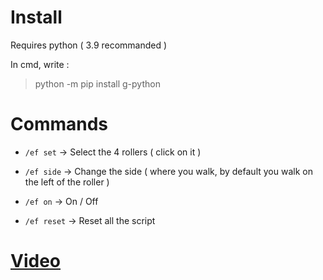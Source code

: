 # Install

Requires python ( 3.9 recommanded )

In cmd, write :
> python -m pip install g-python


# Commands

- `/ef set` -> Select the 4 rollers ( click on it )

- `/ef side` -> Change the side ( where you walk, by default you walk on the left of the roller )

- `/ef on` -> On / Off

- `/ef reset` -> Reset all the script


# [Video](https://youtu.be/JpxGqJw8jwE)
